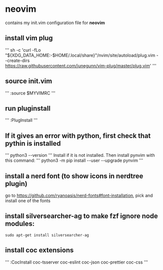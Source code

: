# neovim
contains my init.vim configuration file for **neovim**

## install vim plug
'''
sh -c 'curl -fLo "${XDG_DATA_HOME:-$HOME/.local/share}"/nvim/site/autoload/plug.vim --create-dirs \
       https://raw.githubusercontent.com/junegunn/vim-plug/master/plug.vim'
'''

## source init.vim
'''
:source $MYVIMRC
'''

## run pluginstall
'''
:PlugInstall
'''

## If it gives an error with python, first check that pythin is installed
'''
python3 --version
'''
Install if it is not installed. Then install pynvim with this command:
'''
python3 -m pip install --user --upgrade pynvim
'''

## install a nerd font (to show icons in nerdtree plugin)
go to https://github.com/ryanoasis/nerd-fonts#font-installation, pick and install one of the fonts

## install silversearcher-ag to make fzf ignore node modules:
```
sudo apt-get install silversearcher-ag
```

## install coc extensions
'''
:CocInstall coc-tsserver coc-eslint coc-json coc-prettier coc-css
'''

